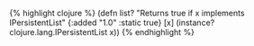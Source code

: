 {% highlight clojure %}
(defn list?
  "Returns true if x implements IPersistentList"
  {:added "1.0"
   :static true}
  [x] (instance? clojure.lang.IPersistentList x))
{% endhighlight %}
